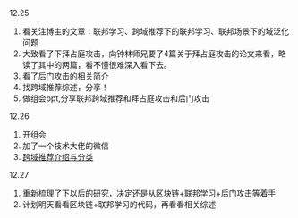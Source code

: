 12.25
1. 看关注博主的文章：联邦学习、跨域推荐下的联邦学习、联邦场景下的域泛化问题
2. 大致看了下拜占庭攻击，向钟林师兄要了4篇关于拜占庭攻击的论文来看，略读了其中的两篇，看不懂很难深入看下去。
3. 看了后门攻击的相关简介
3. 找跨域推荐综述，分享！
4. 做组会ppt,分享联邦跨域推荐和拜占庭攻击和后门攻击

12.26
1. 开组会
2. 加了一个技术大佬的微信
3. [跨域推荐介绍与分类](https://mp.weixin.qq.com/s/ZWbFg-mPEukbdp4Ccn9hlQ#)

12.27
1. 重新梳理了下以后的研究，决定还是从区块链+联邦学习+后门攻击等着手
2. 计划明天看看区块链+联邦学习的代码，再看看相关综述
